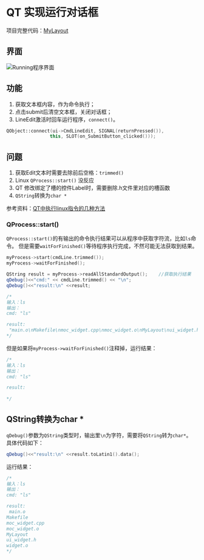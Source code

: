 # QT 实现运行对话框

项目完整代码：[MyLayout](https://github.com/ww1820/QtDemo/tree/main/MyLayout)

## 界面

![Running程序界面](https://blog-1312962011.cos.ap-nanjing.myqcloud.com/imgs/20230520180848.png)

## 功能

1. 获取文本框内容，作为命令执行；
2. 点击submit后清空文本框，关闭对话框；
3. LineEdit激活时回车运行程序，`connect()`。

```c++
QObject::connect(ui->CmdLineEdit, SIGNAL(returnPressed()),
                this, SLOT(on_SubmitButton_clicked()));
```

<!-- 影子工程：会在另一个目录下生成可执行文件 -->

## 问题

1. 获取Edit文本时需要去除前后空格：`trimmed()`
2. Linux `QProcess::start()` 没反应
3. QT 修改绑定了槽的控件Label时，需要删除.h文件里对应的槽函数
4. `QString`转换为`char *`

参考资料：[QT中执行linux指令的几种方法](https://blog.csdn.net/wangpailiulanqi8/article/details/129293799)

### QProcess::start()

`QProcess::start()`的有输出的命令执行结果可以从程序中获取字符流，比如`ls`命令。
但是需要`waitForFinished()`等待程序执行完成，不然可能无法获取到结果。

```c++
myProcess->start(cmdLine.trimmed());
myProcess->waitForFinished();

QString result = myProcess->readAllStandardOutput();    //获取执行结果
qDebug()<<"cmd:" << cmdLine.trimmed() << "\n";
qDebug()<<"result:\n" <<result;

/*
输入：ls
输出：
cmd: "ls" 

result:
 "main.o\nMakefile\nmoc_widget.cpp\nmoc_widget.o\nMyLayout\nui_widget.h\nwidget.o\n"
*/
```

但是如果将`myProcess->waitForFinished()`注释掉，运行结果：

```c++
/*
输入：ls
输出：
cmd: "ls" 

result:
 
*/
```

## QString转换为char *

`qDebug()`参数为`QString`类型时，输出里`\n`为字符，需要将`QString`转为`char*`。
具体代码如下：

```c++
qDebug()<<"result:\n" <<result.toLatin1().data();
```

运行结果：

```c++
/*
输入：ls
输出：
cmd: "ls" 

result:
 main.o
Makefile
moc_widget.cpp
moc_widget.o
MyLayout
ui_widget.h
widget.o
*/
```
